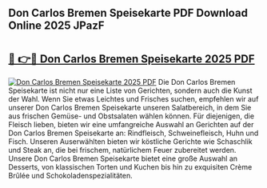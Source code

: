 ## Don Carlos Bremen Speisekarte PDF Download Online 2025 JPazF

# <h2><a href="http://gc8qkr.nevu.top/?p=Don+Carlos+Bremen+Speisekarte">🔗 👉🔴 Don Carlos Bremen Speisekarte 2025 PDF</a></h2>

[![Don Carlos Bremen Speisekarte 2025 PDF](https://i.imgur.com/dBaPXMq.png)](http://gc8qkr.nevu.top/?p=Don+Carlos+Bremen+Speisekarte)
Die Don Carlos Bremen Speisekarte ist nicht nur eine Liste von Gerichten, sondern auch die Kunst der Wahl. Wenn Sie etwas Leichtes und Frisches suchen, empfehlen wir auf unserer Don Carlos Bremen Speisekarte unseren Salatbereich, in dem Sie aus frischen Gemüse- und Obstsalaten wählen können. Für diejenigen, die Fleisch lieben, bieten wir eine umfangreiche Auswahl an Gerichten auf der Don Carlos Bremen Speisekarte an: Rindfleisch, Schweinefleisch, Huhn und Fisch. Unseren Auserwählten bieten wir köstliche Gerichte wie Schaschlik und Steak an, die bei frischem, natürlichem Feuer zubereitet werden. Unsere Don Carlos Bremen Speisekarte bietet eine große Auswahl an Desserts, von klassischen Torten und Kuchen bis hin zu exquisiten Crème Brûlée und Schokoladenspezialitäten.
